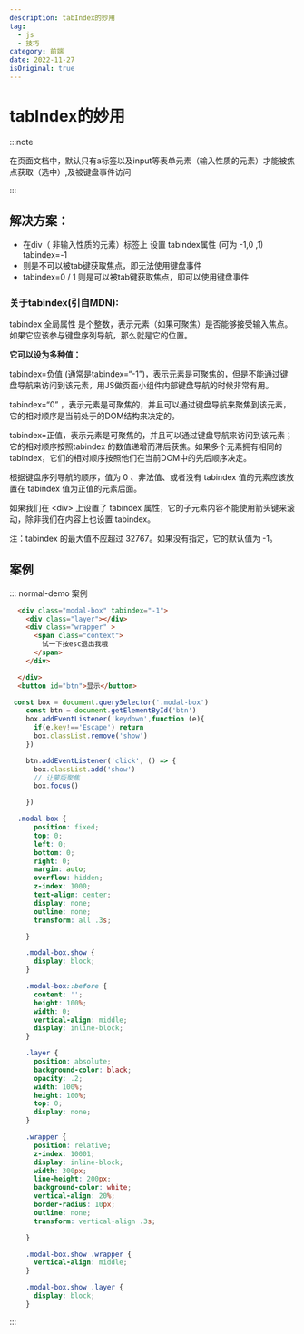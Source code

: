 ```yaml
---
description: tabIndex的妙用
tag:
  - js
  - 技巧
category: 前端
date: 2022-11-27
isOriginal: true
---
```


# tabIndex的妙用

:::note

在页面文档中，默认只有a标签以及input等表单元素（输入性质的元素）才能被焦点获取（选中）,及被键盘事件访问

:::

## 解决方案：

- 在div（ 非输入性质的元素）标签上 设置 tabindex属性 (可为 -1,0 ,1)
  tabindex=-1
-  则是不可以被tab键获取焦点，即无法使用键盘事件
- tabindex=0 / 1 则是可以被tab键获取焦点，即可以使用键盘事件

###  关于tabindex(引自MDN):
tabindex 全局属性 是个整数，表示元素（如果可聚焦）是否能够接受输入焦点。 如果它应该参与键盘序列导航，那么就是它的位置。

**它可以设为多种值：**

tabindex=负值 (通常是tabindex=“-1”)，表示元素是可聚焦的，但是不能通过键盘导航来访问到该元素，用JS做页面小组件内部键盘导航的时候非常有用。

tabindex=“0” ，表示元素是可聚焦的，并且可以通过键盘导航来聚焦到该元素，它的相对顺序是当前处于的DOM结构来决定的。

tabindex=正值，表示元素是可聚焦的，并且可以通过键盘导航来访问到该元素；它的相对顺序按照tabindex 的数值递增而滞后获焦。如果多个元素拥有相同的 tabindex，它们的相对顺序按照他们在当前DOM中的先后顺序决定。

根据键盘序列导航的顺序，值为 0 、非法值、或者没有 tabindex 值的元素应该放置在 tabindex 值为正值的元素后面。

如果我们在 \<div> 上设置了 tabindex 属性，它的子元素内容不能使用箭头键来滚动，除非我们在内容上也设置 tabindex。

注：tabindex 的最大值不应超过 32767。如果没有指定，它的默认值为 -1。




## 案例

::: normal-demo 案例

```html
  <div class="modal-box" tabindex="-1">
    <div class="layer"></div>
    <div class="wrapper" >
      <span class="context">
        试一下按esc退出我哦
      </span>
    </div>

  </div>
  <button id="btn">显示</button>

```

```js
 const box = document.querySelector('.modal-box')
    const btn = document.getElementById('btn')
    box.addEventListener('keydown',function (e){
      if(e.key!=='Escape') return 
      box.classList.remove('show')
    })

    btn.addEventListener('click', () => {
      box.classList.add('show')
      // 让蒙版聚焦
      box.focus()

    })
```

```css
  .modal-box {
      position: fixed;
      top: 0;
      left: 0;
      bottom: 0;
      right: 0;
      margin: auto;
      overflow: hidden;
      z-index: 1000;
      text-align: center;
      display: none;
      outline: none;
      transform: all .3s;

    }

    .modal-box.show {
      display: block;
    }

    .modal-box::before {
      content: '';
      height: 100%;
      width: 0;
      vertical-align: middle;
      display: inline-block;
    }

    .layer {
      position: absolute;
      background-color: black;
      opacity: .2;
      width: 100%;
      height: 100%;
      top: 0;
      display: none;
    }

    .wrapper {
      position: relative;
      z-index: 10001;
      display: inline-block;
      width: 300px;
      line-height: 200px;
      background-color: white;
      vertical-align: 20%;
      border-radius: 10px;
      outline: none;
      transform: vertical-align .3s;

    }

    .modal-box.show .wrapper {
      vertical-align: middle;
    }

    .modal-box.show .layer {
      display: block;
    }
```

:::